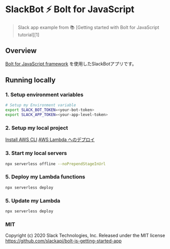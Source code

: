 # SlackBot ⚡️ Bolt for JavaScript
> Slack app example from 📚 [Getting started with Bolt for JavaScript tutorial][1]

## Overview
[Bolt for JavaScript framework](https://slack.dev/bolt-js/concepts) を使用したSlackBotアプリです。

## Running locally

### 1. Setup environment variables

```zsh
# Setup my Environment variable
export SLACK_BOT_TOKEN=<your-bot-token>
export SLACK_APP_TOKEN=<your-app-level-token>
```

### 2. Setup my local project
[Install AWS CLI](https://docs.aws.amazon.com/ja_jp/cli/latest/userguide/install-cliv2.html)
[AWS Lambda へのデプロイ](https://slack.dev/bolt-js/ja-jp/deployments/aws-lambda)

### 3. Start my local servers
```zsh
npx serverless offline --noPrependStageInUrl
```

### 5. Deploy my Lambda functions
```zsh
npx serverless deploy
```

### 5. Update my Lambda
```zsh
npx serverless deploy
```

### MIT
Copyright (c) 2020 Slack Technologies, Inc.
Released under the MIT license
https://github.com/slackapi/bolt-js-getting-started-app
